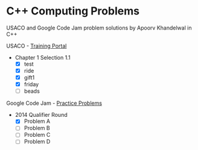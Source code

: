 C++ Computing Problems
========================
USACO and Google Code Jam problem solutions by Apoorv Khandelwal in C++

USACO - [Training Portal](http://cerberus.delos.com:790/usacogate)
  - Chapter 1 Selection 1.1
  	- [x] test
  	- [x] ride
  	- [x] gift1
	- [x] friday
	- [ ] beads

Google Code Jam - [Practice Problems](https://code.google.com/codejam/contests.html)
  - 2014 Qualifier Round
  	- [x] Problem A
  	- [ ] Problem B
	- [ ] Problem C
	- [ ] Problem D